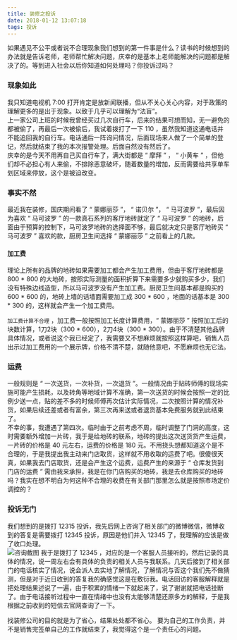 ```yaml
---
title: 装修之投诉
date: 2018-01-12 13:07:18
tags: 投诉
---
```

如果遇见不公平或者说不合理现象我们想到的第一件事是什么？读书的时候想到的办法就是告诉老师，老师帮忙解决问题，庆幸的是基本上老师能解决的问题都是解决了的。等到进入社会以后你知道如何处理吗？你投诉过吗？  
<!-- more -->
### 现象如此
我只知道电视机 7:00 打开肯定是放新闻联播，但从不关心关心内容，对于政策的理解更多的是出于现象。以致于几乎可以理解为“法盲”。  
上一家公司上班的时候我曾经买过几次自行车，后来的结果可想而知，无一避免的都被偷了，再最后一次被偷后，我试着拨打了一下 110 ，虽然我知道这通电话并不能追回我的自行车。电话通后一阵询问情况，后面现场来人做了一个简单的登记，然后就结束了我的本次报警处理。后面自然没有然后了。  
庆幸的是今天不用再自己买自行车了，满大街都是 “ 摩拜 ” ， “ 小黄车 ” ，但他们却不必担心有人来偷，不排除恶意破坏，随着数量的增加，反而需要给共享单车划区域来停放，这个是被迫改变。  

### 事实不然
最近我在装修，国庆期间看了 “ 蒙娜丽莎 ”， “ 诺贝尔 ”， “ 马可波罗 ”，最后因为喜欢 “ 马可波罗 ” 的一款真石系列的客厅地砖就定了 “ 马可波罗 ” 的地砖，后面由于预算的控制下，马可波罗地砖的选择面不够，最后就决定只是客厅地砖买 “ 马可波罗 ” 喜欢的款，厨房卫生间选择 “ 蒙娜丽莎 ” 之前看上的几款。  

#### 加工费
理论上所有的品牌的地砖如果需要加工都会产生加工费用，但由于客厅地砖都是 800 * 800 的大地砖，按照实际测量的面积折算下来需要多少就购买多少，我们没有特殊边线造型，所以马可波罗没有产生加工费。厨房卫生间基本都是购买的 600 * 600 的，地砖上墙的话墙面需要加工成 300 * 600 ，地面的话基本是 300 * 300 的，这样就会产生一个加工费用。

` 加工费计算不合理 ` ，加工费一般按照加工长度计算费用，“ 蒙娜丽莎 ” 按照加工后的块数计算，1刀2块（300 * 600），2刀4块（300 * 300）。由于不清楚其他品牌具体情况，或者说这个我已经定了，我需要又不想麻烦就按照这样算吧，销售人员出示过加工费用的一个展示牌，价格不清不楚，就随他意吧，不愿麻烦也无它法。  

### 运费
一般规则是 “ 一次送货，一次补货，一次退货 ”。一般情况由于贴砖师傅的现场实施可能产生损耗，以及转角等地域计算不准确，第一次送货的时候会按照一定的比例少送一点，贴的差不多的时候师傅再次估计实际情况，二次按照计算的情况补货，如果后续还差或者有富余，第三次再来送或者退货基本免费服务就到此结束了。  
不幸的事，我遭遇了第四次。临时由于之前考虑不周，临时调整了门洞的高度，这时需要额外增加一片砖，我于是给地砖的联系，地砖的提出这次送货货产生运费，一片砖的价格是 40 元左右，运费的价格是 180 元。不用挠头想都知道这个是不合理的，于是我提出我主动来门店取货，这样就不用收取的运费了吧。很傻很天真，如果我去门店取货，还是会产生这个运费，运费产生的来源于 “ 仓库发货到门店的运费 ” 需由我来承担，我是在你门店购买的地砖，我是去仓库购买的地砖吗？我实在想不明白为何这种不合理的收费在有关部门那里怎么就是按照市场定价调控的？  

### 投诉无门
我们想到的是拨打 12315 投诉，我先后网上咨询了相关部门的微博微信，微博收到的答复是需要拨打 12345 投诉，原因是他们并入 12345 了，我理解的应该是做了收口处理。  
![咨询截图](assets/imgs/20180112/weibo.png)
我于是拨打了 12345 ，对应的是一个客服人员接听的，然后记录的具体的情况，说一周左右会有具体的负责的相关人员与我联系。几天后接到了相关部门的电话核实了情况，说会派人去实地了解情况，了解情况与否这个我们先不做猜测，但是对于近日收到的答复我的确感觉这是在敷衍我。电话回访的客服解释就是把处理结果述说了一遍，由于积累的情绪一下就起来了，说了谢谢就把电话挂断了。由于电话接听过程中一直在情绪中也没有太能够清楚还原多方的解释，于是我根据之前收到的短信去官网查询了一下。  



















找装修公司的目的就是为了省心，结果处处都不省心。
要为自己的工作负责，并不是销售完签单自己的工作就结束了，我觉得这个是一个责任心的问题。
